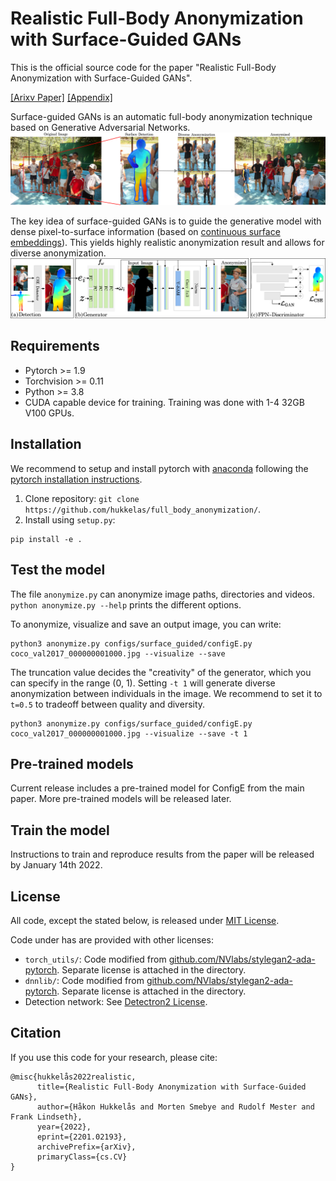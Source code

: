 # Realistic Full-Body Anonymization with Surface-Guided GANs

This is the official source code for the paper "Realistic Full-Body Anonymization with Surface-Guided GANs".

[[Arixv Paper]](https://arxiv.org/abs/2201.02193)
[[Appendix]](https://folk.ntnu.no/haakohu/fba_appendix.pdf)

Surface-guided GANs is an automatic full-body anonymization technique based on Generative Adversarial Networks.
![](docs/figures/architecture.jpg)

The key idea of surface-guided GANs is to guide the generative model with dense pixel-to-surface information (based on [continuous surface embeddings](https://arxiv.org/abs/2011.12438)). This yields highly realistic anonymization result and allows for diverse anonymization.
![](docs/figures/method.jpg)


## Requirements
- Pytorch >= 1.9
- Torchvision >= 0.11
- Python >= 3.8
- CUDA capable device for training. Training was done with 1-4 32GB V100 GPUs.

## Installation

We recommend to setup and install pytorch with [anaconda](https://www.anaconda.com/) following the [pytorch installation instructions](https://pytorch.org/get-started/locally/).

1. Clone repository: `git clone https://github.com/hukkelas/full_body_anonymization/`.
2. Install using `setup.py`:
```
pip install -e .
```


## Test the model

The file `anonymize.py` can anonymize image paths, directories and videos. `python anonymize.py --help` prints the different options.

To anonymize, visualize and save an output image, you can write:
```
python3 anonymize.py configs/surface_guided/configE.py coco_val2017_000000001000.jpg --visualize --save
```
The truncation value decides the "creativity" of the generator, which you can specify in the range (0, 1). Setting `-t 1` will generate diverse anonymization between individuals in the image.
We recommend to set it to `t=0.5` to tradeoff between quality and diversity.

```
python3 anonymize.py configs/surface_guided/configE.py coco_val2017_000000001000.jpg --visualize --save -t 1
```

## Pre-trained models
Current release includes a pre-trained model for ConfigE from the main paper.
More pre-trained models will be released later.

## Train the model
Instructions to train and reproduce results from the paper will be released by January 14th 2022.

## License
All code, except the stated below, is released under [MIT License](License).

Code under has are provided with other licenses:
- `torch_utils/`: Code modified from [github.com/NVlabs/stylegan2-ada-pytorch](https://github.com/NVlabs/stylegan2-ada-pytorch). Separate license is attached in the directory.
- `dnnlib/`: Code modified from [github.com/NVlabs/stylegan2-ada-pytorch](https://github.com/NVlabs/stylegan2-ada-pytorch). Separate license is attached in the directory.
- Detection network: See [Detectron2 License](https://github.com/facebookresearch/detectron2/blob/main/LICENSE).

## Citation
If you use this code for your research, please cite:
```
@misc{hukkelås2022realistic,
      title={Realistic Full-Body Anonymization with Surface-Guided GANs}, 
      author={Håkon Hukkelås and Morten Smebye and Rudolf Mester and Frank Lindseth},
      year={2022},
      eprint={2201.02193},
      archivePrefix={arXiv},
      primaryClass={cs.CV}
}